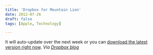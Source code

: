 ```yaml
---
title: 'Dropbox for Mountain Lion'
date: 2012-07-26
draft: false
tags: [Apple, Technology]

---
```


It will auto-update over the next week or you can [download the latest version right now](http://www.dropbox.com/install). _Via [Dropbox blog](http://blog.dropbox.com/index.php/dropbox-for-mountain-lion/)_